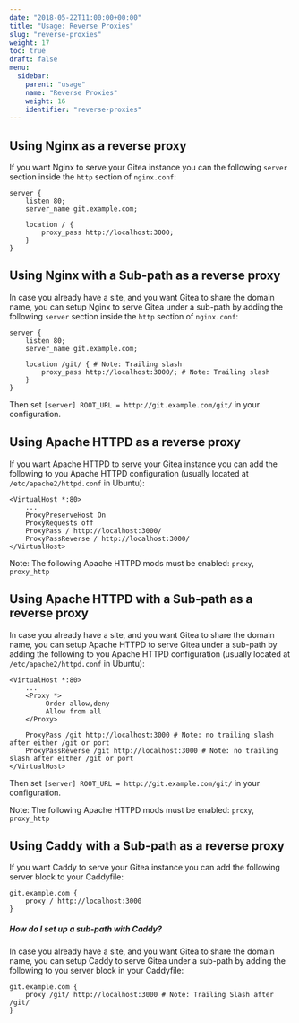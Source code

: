 ```yaml
---
date: "2018-05-22T11:00:00+00:00"
title: "Usage: Reverse Proxies"
slug: "reverse-proxies"
weight: 17
toc: true
draft: false
menu:
  sidebar:
    parent: "usage"
    name: "Reverse Proxies"
    weight: 16
    identifier: "reverse-proxies"
---
```


##  Using Nginx as a reverse proxy
If you want Nginx to serve your Gitea instance you can the following `server` section inside the `http` section of `nginx.conf`:

```
server {
    listen 80;
    server_name git.example.com;

    location / {
        proxy_pass http://localhost:3000;
    }
}
```

## Using Nginx with a Sub-path as a reverse proxy

In case you already have a site, and you want Gitea to share the domain name, you can setup Nginx to serve Gitea under a sub-path by adding the following `server` section inside the `http` section of `nginx.conf`:

```
server {
    listen 80;
    server_name git.example.com;

    location /git/ { # Note: Trailing slash
        proxy_pass http://localhost:3000/; # Note: Trailing slash
    }
}
```

Then set `[server] ROOT_URL = http://git.example.com/git/` in your configuration.

## Using Apache HTTPD as a reverse proxy

If you want Apache HTTPD to serve your Gitea instance you can add the following to you Apache HTTPD configuration (usually located at `/etc/apache2/httpd.conf` in Ubuntu):

```
<VirtualHost *:80>
    ...
    ProxyPreserveHost On
    ProxyRequests off
    ProxyPass / http://localhost:3000/
    ProxyPassReverse / http://localhost:3000/
</VirtualHost>
```

Note: The following Apache HTTPD mods must be enabled: `proxy`, `proxy_http`

## Using Apache HTTPD with a Sub-path as a reverse proxy

In case you already have a site, and you want Gitea to share the domain name, you can setup Apache HTTPD to serve Gitea under a sub-path by adding the following to you Apache HTTPD configuration (usually located at `/etc/apache2/httpd.conf` in Ubuntu):

```
<VirtualHost *:80>
    ...
    <Proxy *>
         Order allow,deny
         Allow from all
    </Proxy>

    ProxyPass /git http://localhost:3000 # Note: no trailing slash after either /git or port
    ProxyPassReverse /git http://localhost:3000 # Note: no trailing slash after either /git or port
</VirtualHost>
```

Then set `[server] ROOT_URL = http://git.example.com/git/` in your configuration.

Note: The following Apache HTTPD mods must be enabled: `proxy`, `proxy_http`

## Using Caddy with a Sub-path as a reverse proxy

If you want Caddy to serve your Gitea instance you can add the following server block to your Caddyfile:

```
git.example.com {
    proxy / http://localhost:3000
}
```

##### How do I set up a sub-path with Caddy?

In case you already have a site, and you want Gitea to share the domain name, you can setup Caddy to serve Gitea under a sub-path by adding the following to you server block in your Caddyfile:

```
git.example.com {
    proxy /git/ http://localhost:3000 # Note: Trailing Slash after /git/
}
```
